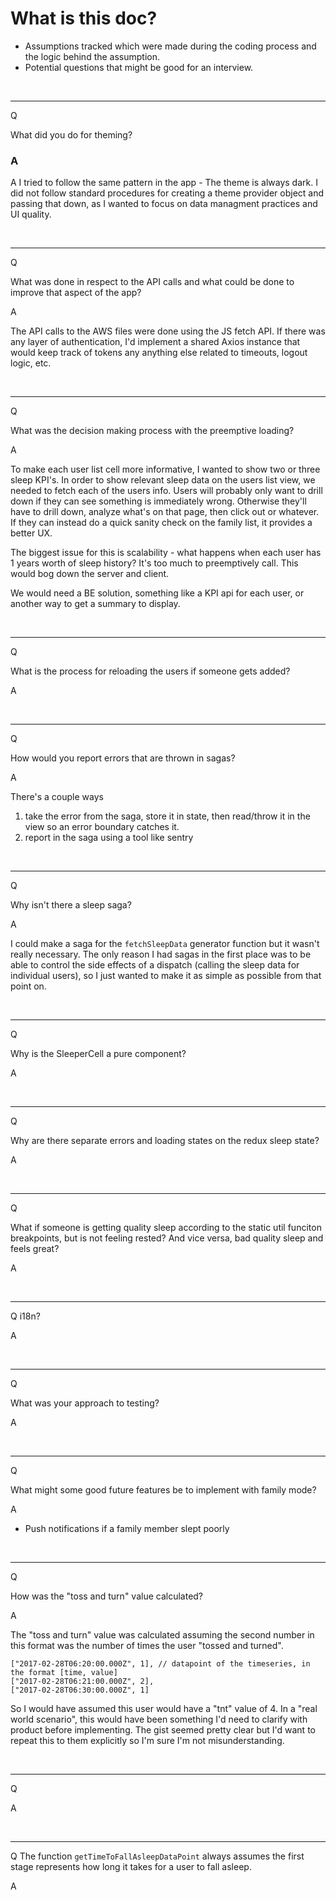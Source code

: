 # What is this doc?

- Assumptions tracked which were made during the coding process and the logic behind the assumption.
- Potential questions that might be good for an interview.

<br>
<hr>

Q

What did you do for theming?

### A

A I tried to follow the same pattern in the app - The theme is always dark. I did not follow standard procedures for creating a theme provider object and passing that down, as I wanted to focus on data managment practices and UI quality.

<br>
<hr>

Q

What was done in respect to the API calls and what could be done to improve that aspect of the app?

A

The API calls to the AWS files were done using the JS fetch API. If there was any layer of authentication, I'd implement a shared Axios instance that would keep track of tokens any anything else related to timeouts, logout logic, etc.

<br>
<hr>

Q

What was the decision making process with the preemptive loading?

A

To make each user list cell more informative, I wanted to show two or three sleep KPI's. In order to show relevant sleep data on the users list view, we needed to fetch each of the users info. Users will probably only want to drill down if they can see something is immediately wrong. Otherwise they'll have to drill down, analyze what's on that page, then click out or whatever. If they can instead do a quick sanity check on the family list, it provides a better UX.

The biggest issue for this is scalability - what happens when each user has 1 years worth of sleep history? It's too much to preemptively call. This would bog down the server and client.

We would need a BE solution, something like a KPI api for each user, or another way to get a summary to display.

<br>
<hr>

Q

What is the process for reloading the users if someone gets added?

A

<br>
<hr>

Q

How would you report errors that are thrown in sagas?

A

There's a couple ways

1. take the error from the saga, store it in state, then read/throw it in the view so an error boundary catches it.
2. report in the saga using a tool like sentry

<br>
<hr>

Q

Why isn't there a sleep saga?

A

I could make a saga for the `fetchSleepData` generator function but it wasn't really necessary. The only reason I had sagas in the first place was to be able to control the side effects of a dispatch (calling the sleep data for individual users), so I just wanted to make it as simple as possible from that point on.

<br>
<hr>

Q

Why is the SleeperCell a pure component?

A

<br>
<hr>

Q

Why are there separate errors and loading states on the redux sleep state?

A

<br>
<hr>

Q

What if someone is getting quality sleep according to the static util funciton breakpoints, but is not feeling rested? And vice versa, bad quality sleep and feels great?

A

<br>
<hr>

Q
i18n?

A

<br>
<hr>

Q

What was your approach to testing?

A

<br>
<hr>

Q

What might some good future features be to implement with family mode?

A

- Push notifications if a family member slept poorly

<br>
<hr>

Q

How was the "toss and turn" value calculated?

A

The "toss and turn" value was calculated assuming the second number in this format was the number of times the user "tossed and turned".

```
["2017-02-28T06:20:00.000Z", 1], // datapoint of the timeseries, in the format [time, value]
["2017-02-28T06:21:00.000Z", 2],
["2017-02-28T06:30:00.000Z", 1]
```

So I would have assumed this user would have a "tnt" value of 4. In a "real world scenario", this would have been something I'd need to clarify with product before implementing. The gist seemed pretty clear but I'd want to repeat this to them explicitly so I'm sure I'm not misunderstanding.

<br>
<hr>

Q

A

<br>
<hr>

Q
The function `getTimeToFallAsleepDataPoint` always assumes the first stage represents how long it takes for a user to fall asleep.

A
